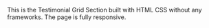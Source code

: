 This is the Testimonial Grid Section built with HTML CSS without any frameworks. The page is fully responsive.
